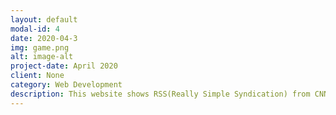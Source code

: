 ```yaml
---
layout: default
modal-id: 4
date: 2020-04-3
img: game.png
alt: image-alt
project-date: April 2020
client: None
category: Web Development
description: This website shows RSS(Really Simple Syndication) from CNN and displays it in a specific format(Date, Author, Image, Text)
---
```

